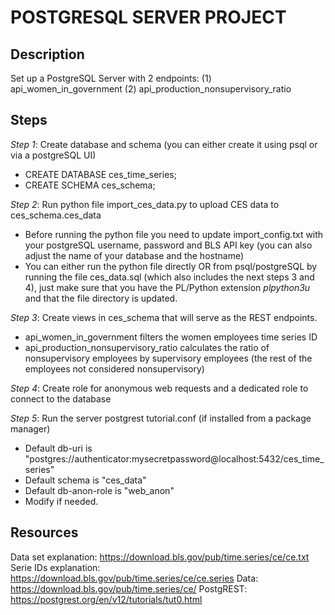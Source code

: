 # POSTGRESQL SERVER PROJECT

## Description
Set up a PostgreSQL Server with 2 endpoints:
    (1) api_women_in_government
    (2) api_production_nonsupervisory_ratio

## Steps
*Step 1*: Create database and schema (you can either create it using psql or via a postgreSQL UI)
- CREATE DATABASE ces_time_series;
- CREATE SCHEMA ces_schema;

*Step 2*: Run python file import_ces_data.py to upload CES data to ces_schema.ces_data
- Before running the python file you need to update import_config.txt with your postgreSQL username, password and BLS API key (you can also adjust the name of your database and the hostname)
- You can either run the python file directly OR from psql/postgreSQL by running the file ces_data.sql (which also includes the next steps 3 and 4), just make sure that you have the PL/Python extension _plpython3u_ and that the file directory is updated.

*Step 3*: Create views in ces_schema that will serve as the REST endpoints.
- api_women_in_government filters the women employees time series ID
- api_production_nonsupervisory_ratio calculates the ratio of nonsupervisory employees by supervisory employees (the rest of the employees not considered nonsupervisory)

*Step 4*: Create role for anonymous web requests and a dedicated role to connect to the database

*Step 5*: Run the server postgrest tutorial.conf (if installed from a package manager)
- Default db-uri is "postgres://authenticator:mysecretpassword@localhost:5432/ces_time_series"
- Default schema is "ces_data"
- Default db-anon-role is "web_anon"
- Modify if needed.

## Resources
Data set explanation: https://download.bls.gov/pub/time.series/ce/ce.txt
Serie IDs explanation: https://download.bls.gov/pub/time.series/ce/ce.series
Data: https://download.bls.gov/pub/time.series/ce/
PostgREST: https://postgrest.org/en/v12/tutorials/tut0.html
